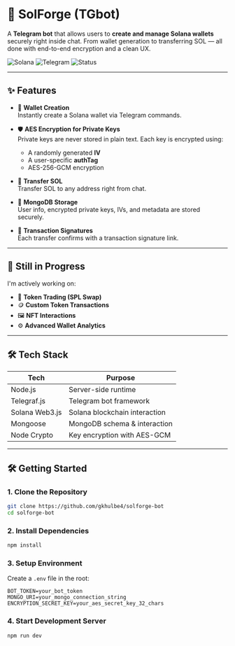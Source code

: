 # 🤖 SolForge (TGbot)

A **Telegram bot** that allows users to **create and manage Solana wallets** securely right inside chat. From wallet generation to transferring SOL — all done with end-to-end encryption and a clean UX.

![Solana](https://img.shields.io/badge/Solana-Blockchain-purple?style=for-the-badge)
![Telegram](https://img.shields.io/badge/Telegram-Bot-blue?style=for-the-badge)
![Status](https://img.shields.io/badge/Status-In%20Progress-yellow?style=for-the-badge)

---

## ✨ Features

- 🔐 **Wallet Creation**  
  Instantly create a Solana wallet via Telegram commands.

- 🛡️ **AES Encryption for Private Keys**  
  Private keys are never stored in plain text. Each key is encrypted using:

  - A randomly generated **IV**
  - A user-specific **authTag**
  - AES-256-GCM encryption

- 💸 **Transfer SOL**  
  Transfer SOL to any address right from chat.

- 💾 **MongoDB Storage**  
  User info, encrypted private keys, IVs, and metadata are stored securely.

- 📄 **Transaction Signatures**  
  Each transfer confirms with a transaction signature link.

---

## 🔧 Still in Progress

I'm actively working on:

- 💱 **Token Trading (SPL Swap)**
- 🪙 **Custom Token Transactions**
- 🖼️ **NFT Interactions**
- ⚙️ **Advanced Wallet Analytics**

---

## 🛠 Tech Stack

| Tech           | Purpose                       |
| -------------- | ----------------------------- |
| Node.js        | Server-side runtime           |
| Telegraf.js    | Telegram bot framework        |
| Solana Web3.js | Solana blockchain interaction |
| Mongoose       | MongoDB schema & interaction  |
| Node Crypto    | Key encryption with AES-GCM   |

---

## 🛠️ Getting Started

### 1. Clone the Repository

```bash
git clone https://github.com/gkhulbe4/solforge-bot
cd solforge-bot
```

### 2. Install Dependencies

```bash
npm install
```

### 3. Setup Environment

Create a `.env` file in the root:

```env
BOT_TOKEN=your_bot_token
MONGO_URI=your_mongo_connection_string
ENCRYPTION_SECRET_KEY=your_aes_secret_key_32_chars

```

### 4. Start Development Server

```bash
npm run dev
```
